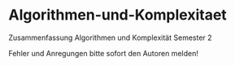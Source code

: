 # Algorithmen-und-Komplexitaet
Zusammenfassung Algorithmen und Komplexität Semester 2 

Fehler und Anregungen bitte sofort den Autoren melden!

